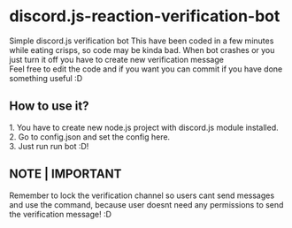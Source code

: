 # discord.js-reaction-verification-bot
Simple discord.js verification bot
This have been coded in a few minutes while eating crisps, so code may be kinda bad. <be>
When bot crashes or you just turn it off you have to create new verification message <br>
Feel free to edit the code and if you want you can commit if you have done something useful :D <br>

<h2>How to use it?</h2>
1. You have to create new node.js project with discord.js module installed. <br>
2. Go to config.json and set the config here. <br>
3. Just run run bot :D! <br>

<h2>NOTE | IMPORTANT</h2>
Remember to lock the verification channel so users cant send messages and use the command, because user doesnt need any permissions to send the verification message! :D

